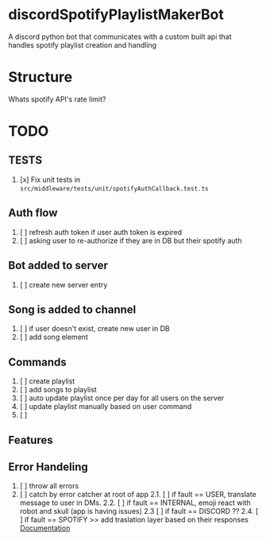 # discordSpotifyPlaylistMakerBot

A discord python bot that communicates with a custom built api that handles
spotify playlist creation and handling

# Structure

Whats spotify API's rate limit?

# TODO

## TESTS

1. [x] Fix unit tests in `src/middleware/tests/unit/spotifyAuthCallback.test.ts`

## Auth flow

1. [ ] refresh auth token if user auth token is expired
2. [ ] asking user to re-authorize if they are in DB but their spotify auth

## Bot added to server

1. [ ] create new server entry

## Song is added to channel

1. [ ] if user doesn't exist, create new user in DB
2. [ ] add song element

## Commands

1. [ ] create playlist
2. [ ] add songs to playlist
3. [ ] auto update playlist once per day for all users on the server
4. [ ] update playlist manually based on user command
5. [ ]

## Features

## Error Handeling

1. [ ] throw all errors
2. [ ] catch by error catcher at root of app 2.1. [ ] if fault == USER,
       translate message to user in DMs. 2.2. [ ] if fault == INTERNAL, emoji
       react with robot and skull (app is having issues) 2.3 [ ] if fault ==
       DISCORD ?? 2.4. [ ] if fault == SPOTIFY >> add traslation layer based on
       their responses
       [Documentation](https://developer.spotify.com/documentation/web-api/concepts/api-calls)
